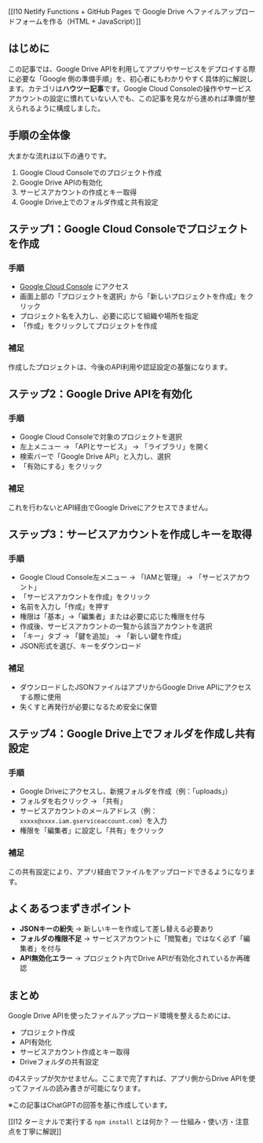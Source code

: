 
[[I10 Netlify Functions + GitHub Pages で Google Drive へファイルアップロードフォームを作る（HTML + JavaScript）]]

## はじめに
この記事では、Google Drive APIを利用してアプリやサービスをデプロイする際に必要な「Google 側の準備手順」を、初心者にもわかりやすく具体的に解説します。カテゴリは**ハウツー記事**です。Google Cloud Consoleの操作やサービスアカウントの設定に慣れていない人でも、この記事を見ながら進めれば準備が整えられるように構成しました。

## 手順の全体像
大まかな流れは以下の通りです。
1. Google Cloud Consoleでのプロジェクト作成
2. Google Drive APIの有効化
3. サービスアカウントの作成とキー取得
4. Google Drive上でのフォルダ作成と共有設定

## ステップ1：Google Cloud Consoleでプロジェクトを作成
### 手順
- [Google Cloud Console](https://console.cloud.google.com/) にアクセス
- 画面上部の「プロジェクトを選択」から「新しいプロジェクトを作成」をクリック
- プロジェクト名を入力し、必要に応じて組織や場所を指定
- 「作成」をクリックしてプロジェクトを作成

### 補足
作成したプロジェクトは、今後のAPI利用や認証設定の基盤になります。

## ステップ2：Google Drive APIを有効化
### 手順
- Google Cloud Consoleで対象のプロジェクトを選択
- 左上メニュー → 「APIとサービス」 → 「ライブラリ」を開く
- 検索バーで「Google Drive API」と入力し、選択
- 「有効にする」をクリック

### 補足
これを行わないとAPI経由でGoogle Driveにアクセスできません。

## ステップ3：サービスアカウントを作成しキーを取得
### 手順
- Google Cloud Console左メニュー → 「IAMと管理」 → 「サービスアカウント」
- 「サービスアカウントを作成」をクリック
- 名前を入力し「作成」を押す
- 権限は「基本」→「編集者」または必要に応じた権限を付与
- 作成後、サービスアカウントの一覧から該当アカウントを選択
- 「キー」タブ → 「鍵を追加」 → 「新しい鍵を作成」
- JSON形式を選び、キーをダウンロード

### 補足
- ダウンロードしたJSONファイルはアプリからGoogle Drive APIにアクセスする際に使用
- 失くすと再発行が必要になるため安全に保管

## ステップ4：Google Drive上でフォルダを作成し共有設定
### 手順
- Google Driveにアクセスし、新規フォルダを作成（例：「uploads」）
- フォルダを右クリック → 「共有」
- サービスアカウントのメールアドレス（例：`xxxxx@xxxx.iam.gserviceaccount.com`）を入力
- 権限を「編集者」に設定し「共有」をクリック

### 補足
この共有設定により、アプリ経由でファイルをアップロードできるようになります。

## よくあるつまずきポイント
- **JSONキーの紛失** → 新しいキーを作成して差し替える必要あり
- **フォルダの権限不足** → サービスアカウントに「閲覧者」ではなく必ず「編集者」を付与
- **API無効化エラー** → プロジェクト内でDrive APIが有効化されているか再確認

## まとめ
Google Drive APIを使ったファイルアップロード環境を整えるためには、  
- プロジェクト作成  
- API有効化  
- サービスアカウント作成とキー取得  
- Driveフォルダの共有設定  

の4ステップが欠かせません。ここまで完了すれば、アプリ側からDrive APIを使ってファイルの読み書きが可能になります。



※この記事はChatGPTの回答を基に作成しています。


[[I12 ターミナルで実行する `npm install` とは何か？ — 仕組み・使い方・注意点を丁寧に解説]]
